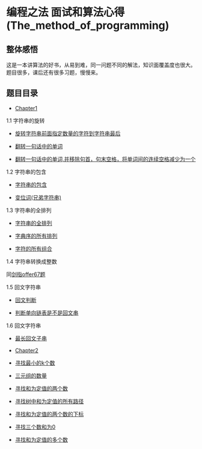 # 编程之法 面试和算法心得(The_method_of_programming)

## 整体感悟

这是一本讲算法的好书，从易到难，同一问题不同的解法，知识面覆盖度也很大。
题目很多，课后还有很多习题，慢慢来。

## 题目目录

* [Chapter1](./chapter1)

1.1 字符串的旋转

* [旋转字符串前面指定数量的字符到字符串最后](./chapter1/java_1_1_1.java)

* [翻转一句话中的单词](./chapter1/java_1_1_2.java)

* [翻转一句话中的单词,并移除句首，句末空格，将单词间的连续空格减少为一个](./chapter1/java_1_1_3.java)

1.2 字符串的包含

* [字符串的包含](./chapter1/java_1_2_1.java)

* [变位词(兄弟字符串)](./chapter1/java_1_2_2.java)

1.3 字符串的全排列

* [字符串的全排列](./chapter1/java_1_3_1.java)

* [字典序的所有排列](./chapter1/java_1_3_2.java)

* [字符的所有组合](./chapter1/java_1_3_3.java)

1.4 字符串转换成整数

同[剑指offer67题](../剑指offer/chapter6/JAVA_67.java)

1.5 回文字符串

* [回文判断](./chapter1/java_1_5_1.java)

* [判断单向链表是不是回文串](./chapter1/java_1_5_2.java)

1.6 回文字符串

* [最长回文子串](./chapter1/java_1_6_1.java)

* [Chapter2](./chapter2)

* [寻找最小的k个数](./chapter2/java_2_1_1.java)

* [三元组的数量](./chapter2/java_2_1_2.java)

* [寻找和为定值的两个数](./chapter2/java_2_2_1.java)

* [寻找树中和为定值的所有路径](../剑指offer/chapter4/JAVA_34.java)

* [寻找和为定值的两个数的下标](./chapter2/java_2_2_3.java)

* [寻找三个数和为0](./chapter2/java_2_2_4.java)

* [寻找和为定值的多个数](./chapter2/java_2_3_1.java)